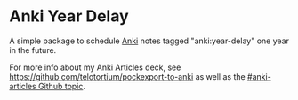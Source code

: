 # Anki Year Delay

A simple package to schedule [Anki](https://apps.ankiweb.net/) notes tagged
"anki:year-delay" one year in the future.

For more info about my Anki Articles deck, see https://github.com/telotortium/pockexport-to-anki as well as the [#anki-articles Github topic](https://github.com/topics/anki-articles).

